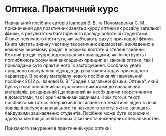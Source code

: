 # Оптика. Практичний курс

Навчальний посібник авторів Іванової В. В. та Пономаренка С. М., призначений для практичних занять з курсу оптики як розділу загальної фізики, є результатом багаторічного досвіду роботи зі студентами Фізико-технічного інституту, які набувають фаху з прикладної фізики. Книга містить значну частину теоретичних відомостей, викладених в кожному окремому розділі в розумно достатній степені глибини. Кожний розділ супроводжується як прикладами, які ілюструють і поглиблюють розуміння викладених принципів і законів оптики, так і прикладами суто практичного їх застосування. Особливу увагу приділено опануванню підходів до розв’язання задач прикладного характеру. В  основу матеріалу нового посібника ліг навчальний посібник 2012 р. Іванової В. В. "Задачі з загальної фізики. Оптика", який був суттєво оновлений за сучасними вимогами до навчальних матеріалів, розширений і доповнений як необхідними теоретичними відомостями, так і оригінальними задачами. Крім того, в тексті посібника містяться інтерактивні посилання на тематичні відео та інші зовнішні ресурси навчального та наукового змісту, які не залишать байдужими зацікавлених студентів. Посібник може бути корисним здобувачам вищої освіти інших фізичних та інженерних спеціальностей.

Приємного занурення в практичний курс оптики!
